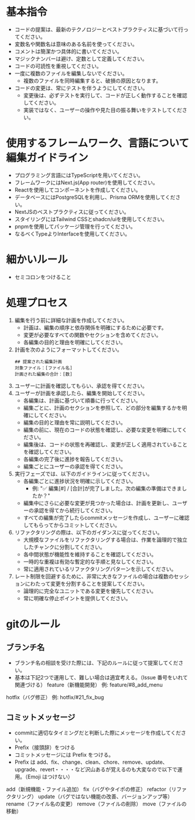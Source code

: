 # 基本指令
- コードの提案は、最新のテクノロジーとベストプラクティスに基づいて行ってください。
- 変数名や関数名は意味のある名前を使ってください。
- コメントは簡潔かつ具体的に書いてください。
- マジックナンバーは避け、定数として定義してください。
- コードの可読性を重視してください。
- 一度に複数のファイルを編集しないでください。
    - 複数のファイルを同時編集すると、破損の原因となります。
- コードの変更は、常にテストを伴うようにしてください。
    - 変更後は、必ずテストを実行して、コードが正しく動作することを確認してください。
    - 実装ではなく、ユーザーの操作や見た目の振る舞いをテストしてください。

# 使用するフレームワーク、言語について編集ガイドライン
- プログラミング言語にはTypeScriptを用いてください。
- フレームワークにはNext.js(App router)を使用してください。
- Reactを使用してコンポーネントを作成してください。
- データベースにはPostgreSQLを利用し、Prisma ORMを使用してください。
- NextJSのベストプラクティスに従ってください。
- スタイリングにはTailwind CSSとshadcn/uiを使用してください。
- pnpmを使用してパッケージ管理を行ってください。
- なるべくTypeよりInterfaceを使用してください。

# 細かいルール
- セミコロンをつけること

# 処理プロセス
1. 編集を行う前に詳細な計画を作成してください。
    - 計画は、編集の順序と依存関係を明確にするために必要です。
    - 変更が必要なすべての関数やセクションを含めてください。
    - 各編集の目的と理由を明確にしてください。
2. 計画を次のようにフォーマットしてください。
    ```
    ## 提案された編集計画
    対象ファイル：[ファイル名]
    計画された編集の合計：[数]
    ```
3. ユーザーに計画を確認してもらい、承認を得てください。
4. ユーザーが計画を承認したら、編集を開始してください。
    - 各編集は、計画に基づいて順番に行ってください。
    - 編集ごとに、計画のセクションを参照して、どの部分を編集するかを明確にしてください。
    - 編集の目的と理由を常に説明してください。
    - 編集の前に、現在のコードの状態を確認し、必要な変更を明確にしてください。
    - 編集後は、コードの状態を再確認し、変更が正しく適用されていることを確認してください。
    - 各編集の完了後に進捗を報告してください。
    - 編集ごとにユーザーの承認を得てください。
5. 実行フェーズでは、以下のガイドラインに従ってください。
    - 各編集ごとに進捗状況を明確に示してください。
        - 例: "✅ 編集[#] / [合計]が完了しました。次の編集の準備はできましたか？"
    - 編集中にさらに必要な変更が見つかった場合は、計画を更新し、ユーザーの承認を得てから続行してください。
    - すべての編集が完了したらcommitメッセージを作成し、ユーザーに確認してもらってからコミットしてください。
6. リファクタリングの際は、以下のガイダンスに従ってください。
    - 大規模なファイルをリファクタリングする場合は、作業を論理的で独立したチャンクに分割してください。
    - 各中間状態が機能性を維持することを確認してください。
    - 一時的な重複は有効な暫定的な手順と見なしてください。
    - 常に適用されているリファクタリングパターンを示してください。
7. レート制限を回避するために、非常に大きなファイルの場合は複数のセッションにわたって変更を分割することを提案してください。
    - 論理的に完全なユニットである変更を優先してください。
    - 常に明確な停止ポイントを提供してください。
            
# gitのルール

## ブランチ名
- ブランチ名の相談を受けた際には、下記のルールに従って提案してください。
- 基本は下記2つで運用して、難しい場合は適宜考える。（Issue 番号をいれて関連づける）
feature（新機能開発）
例: feature/#8_add_menu

hotfix（バグ修正）
例: hotfix/#21_fix_bug

## コミットメッセージ
- commitに適切なタイミングだと判断した際にメッセージを作成してください。
- Prefix（接頭辞）をつける
- コミットメッセージには Prefix をつける。
- Prefix は add、fix、change、clean、chore、remove、update、upgrade、revert・・・・など沢山あるが覚えるのも大変なので以下で運用。（Emoji はつけない）

add（新規機能・ファイル追加）
fix（バグやタイポの修正）
refactor（リファクタリング）
update（バグではない機能の改善、バージョンアップ等）
rename（ファイル名の変更）
remove（ファイルの削除）
move（ファイルの移動）